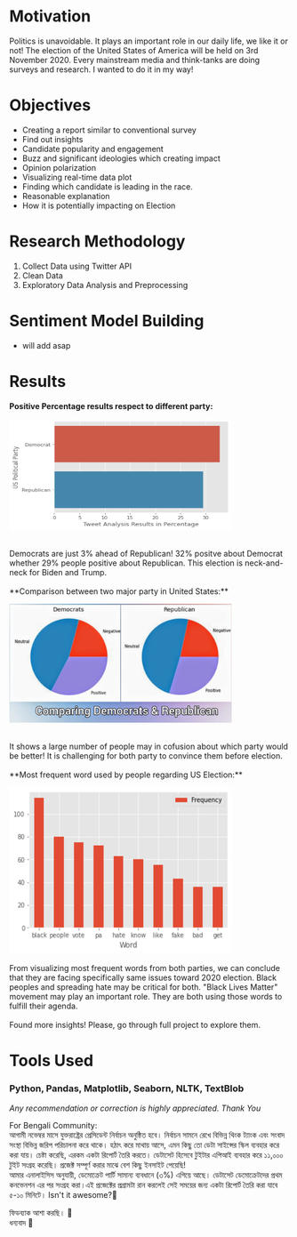 # Motivation
Politics is unavoidable. It plays an important role in our daily life, we like it or not! The election of the United States of America will be held on 3rd November 2020. Every mainstream media and think-tanks are doing surveys and research. I wanted to do it in my way!

# Objectives
- Creating a report similar to conventional survey
- Find out insights
- Candidate popularity and engagement
- Buzz and significant ideologies which creating impact
- Opinion polarization
- Visualizing real-time data plot
- Finding which candidate is leading in the race. 
- Reasonable explanation 
- How it is potentially impacting on Election

# Research Methodology
1. Collect Data using Twitter API
2. Clean Data
3. Exploratory Data Analysis and Preprocessing

# Sentiment Model Building
- will add asap

# Results
**Positive Percentage results respect to different party:**
<p align="left">
    <img src='https://raw.githubusercontent.com/Shaon2221/Real-Time-Tweet-Analysis-on-US-Election-2020/master/results.png' height=200 width=400>
</p></br>
Democrats are just 3% ahead of Republican! 32% positve about Democrat whether 29% people positive about Republican. This election is neck-and-neck for Biden and Trump. </br></br>
**Comparison between two major party in United States:**
<p align="left">
    <img src='https://raw.githubusercontent.com/Shaon2221/Real-Time-Tweet-Analysis-on-US-Election-2020/master/comparing.jpeg' width=400>
</p></br>
It shows a large number of people may in cofusion about which party would be better! It is challenging for both party to convince them before election. </br></br>
**Most frequent word used by people regarding US Election:**
<p align="left">
    <img src='https://raw.githubusercontent.com/Shaon2221/Real-Time-Tweet-Analysis-on-US-Election-2020/master/mst_frqnt_wrds.png' height=300 width=400>
</p>
From visualizing most frequent words from both parties, we can conclude that they are facing specifically same issues toward 2020 election. Black peoples and spreading hate may be critical for both. "Black Lives Matter" movement may play an important role. They are both using those words to fulfill their agenda.</br></br>
Found more insights! Please, go through full project to explore them.


# Tools Used
### Python, Pandas, Matplotlib, Seaborn, NLTK, TextBlob

_Any recommendation or correction is highly appreciated. Thank You_

For Bengali Community: <br>
আগামী নভেম্বর মাসে যুক্তরাষ্ট্রের প্রেসিডেন্ট নির্বাচন অনুষ্ঠিত হবে। নির্বাচন সামনে রেখে বিভিন্ন থিংক ট্যাংক এবং সংবাদ সংস্থা বিভিন্ন জরিপ পরিচালনা করে থাকে। হঠাৎ করে মাথায় আসে, এমন কিছু তো ডেটা সাইন্সের স্কিল ব্যবহার করে করা যায়। চেষ্টা করেছি, এরকম একটা রিপোর্ট তৈরি করতে। ডেটাসেট হিসেবে টুইটার এপিআই ব্যবহার করে ১১,০০০ টুইট সংগ্রহ করেছি। প্রজেক্ট সম্পূর্ণ করার মাঝে বেশ কিছু ইনসাইট পেয়েছি!<br>
আমার এনালাইসিস অনুযায়ী, ডেমোক্রেট পার্টি সামান্য ব্যবধানে (৩%) এগিয়ে আছে। ডেটাসেট ডেমোক্রেটদের প্রথম কনভেনশন এর পর সংগ্রহ করা।এই প্রজেক্টের প্রগ্রামটা রান করলেই সেই সময়ের জন্য একটা রিপোর্ট তৈরি করা যাবে ৫-১০ মিনিটে। Isn't it awesome?🤔 <br>

ফিডব্যাক আশা করছি। 🙏<br>
ধন্যবাদ 🖤
